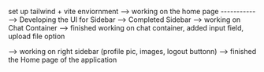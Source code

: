 <!-- working on client side code -->

set up tailwind + vite enviornment
--> working on the home page
-------------> Developing the UI for Sidebar
-->  Completed Sidebar
-->  working on Chat Container
--> finished working on chat container, added input field, upload file option

--> working on right sidebar (profile pic, images, logout buttonn)
-->  finished the Home page of the application